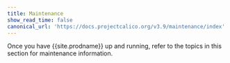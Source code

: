 ```yaml
---
title: Maintenance
show_read_time: false
canonical_url: 'https://docs.projectcalico.org/v3.9/maintenance/index'
---
```


Once you have {{site.prodname}} up and running, refer to the topics in this section for
maintenance information.
